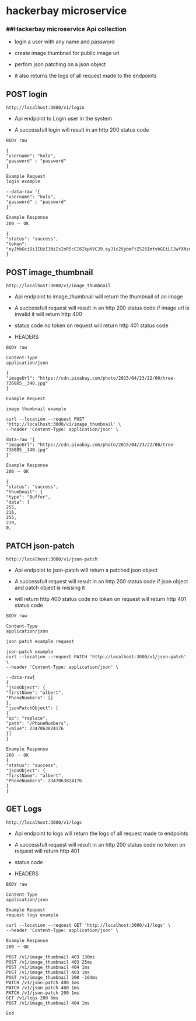 # hackerbay microservice

### ##Hackerbay microservice Api collection


- login a user with any name and password

- create image thumbnail for public image url

- perfom json patching on a json object

- it also returns the logs of all request made to the endpoints
###

## POST login

```
http://localhost:3000/v1/login
```
- Api endpoint to Login user in the system

- A successfull login will result in an http 200 status code

```
BODY raw
```
```
{
"username": "kola",
"password" : "password"
}
```
```
Example Request
login example
```
```
--data-raw '{
"username": "kola",
"password" : "password"
}'
```
```
Example Response
200 － OK
```
```
{
"status": "success",
"token": "eyJhbGciOiJIUzI1NiIsInR5cCI6IkpXVCJ9.eyJ1c2VybmFtZSI6ImtvbGEiLCJwYXNzd29yZCI6InBhc3N3b3JkIiw
}
```
## POST image_thumbnail

```
http://localhost:3000/v1/image_thumbnail
```
- Api endpoint to image_thumbnail will return the thumbnail of an image

- A successfull request will result in an http 200 status code if image url is invalid it will return http 400

- status code no token on request will return http 401 status code

- HEADERS

```
BODY raw
```
```
Content-Type
application/json
```

```
{
"imageUrl": "https://cdn.pixabay.com/photo/2015/04/23/22/00/tree-736885__340.jpg"
}
```
```
Example Request
```

```
image thumbnail example
```
```
curl --location --request POST 'http://localhost:3000/v1/image_thumbnail' \
--header 'Content-Type: application/json' \
```
```
data-raw '{
"imageUrl": "https://cdn.pixabay.com/photo/2015/04/23/22/00/tree-736885__340.jpg"
}'
```
```
Example Response
200 － OK
```
```
{
"status": "success",
"thumbnail": {
"type": "Buffer",
"data": [
255,
216,
255,
219,
0,
```
## PATCH json-patch

```
http://localhost:3000/v1/json-patch
```
- Api endpoint to json-patch will return a patched json object

- A successfull request will result in an http 200 status code if json object and patch object is missing it

- will return http 400 status code no token on request will return http 401 status code



```
BODY raw
```
```
Content-Type
application/json
```

```
json patch example request
```

```
json-patch example
curl --location --request PATCH 'http://localhost:3000/v1/json-patch' \
--header 'Content-Type: application/json' \
```

```
--data-raw{
{
"jsonObject": {
"firstName": "albert",
"PhoneNumbers": []
},
"jsonPatchObject": [
{
"op": "replace",
"path": "/PhoneNumbers",
"value": 2347063824176
}]
}
```


```
Example Response
200 － OK
{
"status": "success",
"jsonObject": {
"firstName": "albert",
"PhoneNumbers": 2347063824176
}
}
```
## GET Logs

```
http://localhost:3000/v1/logs
```
- Api endpoint to logs will return the logs of all request made to endpoints

- A successfull request will result in an http 200 status code no token on request will return http 401

- status code

- HEADERS

```
BODY raw
```
```
Content-Type
application/json
```



```
Example Request
request logs example
```
```
curl --location --request GET 'http://localhost:3000/v1/logs' \
--header 'Content-Type: application/json' \

```
```
Example Response
200 － OK
```
```
POST /v1/image_thumbnail 403 130ms
POST /v1/image_thumbnail 403 25ms
POST /v1/image_thumbnail 404 1ms
POST /v1/image_thumbnail 403 1ms
POST /v1/image_thumbnail 200 -164ms
PATCH /v1/json-patch 400 1ms
PATCH /v1/json-patch 400 1ms
PATCH /v1/json-patch 200 1ms
GET /v1/logs 200 6ms
POST /v1/image_thumbnail 404 1ms
```


```
End
```

